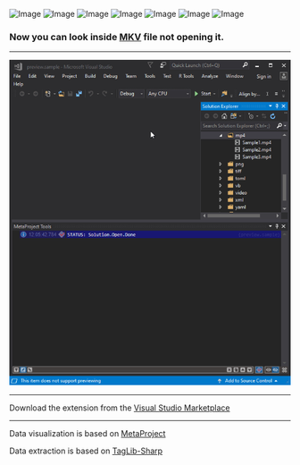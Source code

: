 ![Image](https://img.shields.io/github/license/viacheslav-lozinskyi/Preview-MKV)
![Image](https://img.shields.io/github/issues/viacheslav-lozinskyi/Preview-MKV)
![Image](https://img.shields.io/github/stars/viacheslav-lozinskyi/Preview-MKV)
![Image](https://img.shields.io/github/languages/code-size/viacheslav-lozinskyi/Preview-MKV)
![Image](https://img.shields.io/badge/VS-2019-blueviolet)
![Image](https://img.shields.io/badge/VS-2017-blueviolet)
![Image](https://img.shields.io/badge/VS-2015-blueviolet)

### Now you can look inside [MKV](https://en.wikipedia.org/wiki/Matroska) file not opening it.
---

![Image](resource/video/Presentation1.gif)

---
Download the extension from the [Visual Studio Marketplace](https://marketplace.visualstudio.com/items?itemName=ViacheslavLozinskyi.Preview-MKV)

---
Data visualization is based on [MetaProject](https://marketplace.visualstudio.com/items?itemName=ViacheslavLozinskyi.MetaProject)

Data extraction is based on [TagLib-Sharp](https://github.com/mono/taglib-sharp)